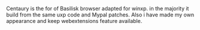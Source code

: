 Centaury is the for of Basilisk browser adapted for winxp. in the majority it build from the same uxp code and Mypal patches. Also i have made my own appearance and keep webextensions feature available.
